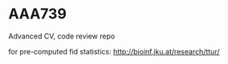 # AAA739
Advanced CV, code review repo

for pre-computed fid statistics: http://bioinf.jku.at/research/ttur/
